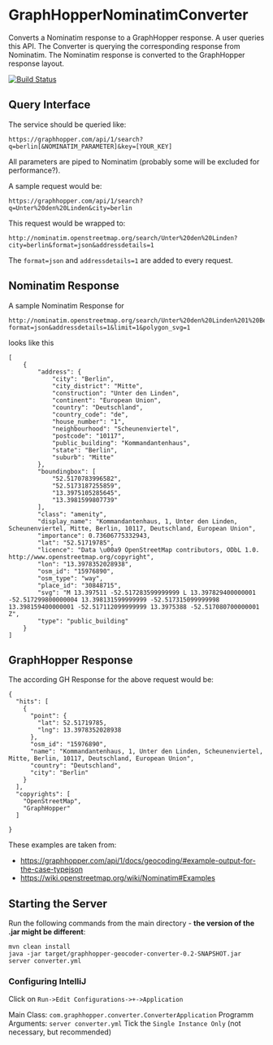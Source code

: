 # GraphHopperNominatimConverter
Converts a Nominatim response to a GraphHopper response.
A user queries this API. The Converter is querying the corresponding response from Nominatim.
The Nominatim response is converted to the GraphHopper response layout. 

[![Build Status](https://travis-ci.org/boldtrn/graphhopper-geocoder-converter.svg?branch=master)](https://travis-ci.org/boldtrn/graphhopper-geocoder-converter)

## Query Interface

The service should be queried like:
```
https://graphhopper.com/api/1/search?q=berlin[&NOMINATIM_PARAMETER]&key=[YOUR_KEY]
```

All parameters are piped to Nominatim (probably some will be excluded for performance?).

A sample request would be:
```
https://graphhopper.com/api/1/search?q=Unter%20den%20Linden&city=berlin
```

This request would be wrapped to:
```
http://nominatim.openstreetmap.org/search/Unter%20den%20Linden?city=berlin&format=json&addressdetails=1
```

The `format=json` and `addressdetails=1` are added to every request.

## Nominatim Response

A sample Nominatim Response for 
```
http://nominatim.openstreetmap.org/search/Unter%20den%20Linden%201%20Berlin?format=json&addressdetails=1&limit=1&polygon_svg=1
```


looks like this
```
[
    {
        "address": {
            "city": "Berlin",
            "city_district": "Mitte",
            "construction": "Unter den Linden",
            "continent": "European Union",
            "country": "Deutschland",
            "country_code": "de",
            "house_number": "1",
            "neighbourhood": "Scheunenviertel",
            "postcode": "10117",
            "public_building": "Kommandantenhaus",
            "state": "Berlin",
            "suburb": "Mitte"
        },
        "boundingbox": [
            "52.5170783996582",
            "52.5173187255859",
            "13.3975105285645",
            "13.3981599807739"
        ],
        "class": "amenity",
        "display_name": "Kommandantenhaus, 1, Unter den Linden, Scheunenviertel, Mitte, Berlin, 10117, Deutschland, European Union",
        "importance": 0.73606775332943,
        "lat": "52.51719785",
        "licence": "Data \u00a9 OpenStreetMap contributors, ODbL 1.0. http://www.openstreetmap.org/copyright",
        "lon": "13.3978352028938",
        "osm_id": "15976890",
        "osm_type": "way",
        "place_id": "30848715",
        "svg": "M 13.397511 -52.517283599999999 L 13.397829400000001 -52.517299800000004 13.398131599999999 -52.517315099999998 13.398159400000001 -52.517112099999999 13.3975388 -52.517080700000001 Z",
        "type": "public_building"
    }
]
```

## GraphHopper Response

The according GH Response for the above request would be:
```
{
  "hits": [
    {
      "point": {
        "lat": 52.51719785,
        "lng": 13.3978352028938
      },      
      "osm_id": "15976890",
      "name": "Kommandantenhaus, 1, Unter den Linden, Scheunenviertel, Mitte, Berlin, 10117, Deutschland, European Union",
      "country": "Deutschland",
      "city": "Berlin"
    }
  ],
  "copyrights": [
    "OpenStreetMap",
    "GraphHopper"
  ]
  
}

```

These examples are taken from:
- https://graphhopper.com/api/1/docs/geocoding/#example-output-for-the-case-typejson
- https://wiki.openstreetmap.org/wiki/Nominatim#Examples


## Starting the Server

Run the following commands from the main directory - **the version of the .jar might be different**:
```
mvn clean install
java -jar target/graphhopper-geocoder-converter-0.2-SNAPSHOT.jar server converter.yml
```

### Configuring IntelliJ

Click on `Run->Edit Configurations->+->Application`

Main Class: `com.graphhopper.converter.ConverterApplication`
Programm Arguments: `server converter.yml`
Tick the `Single Instance Only` (not necessary, but recommended)
